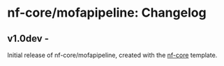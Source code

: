 # nf-core/mofapipeline: Changelog

## v1.0dev - <date>
Initial release of nf-core/mofapipeline, created with the [nf-core](http://nf-co.re/) template.
